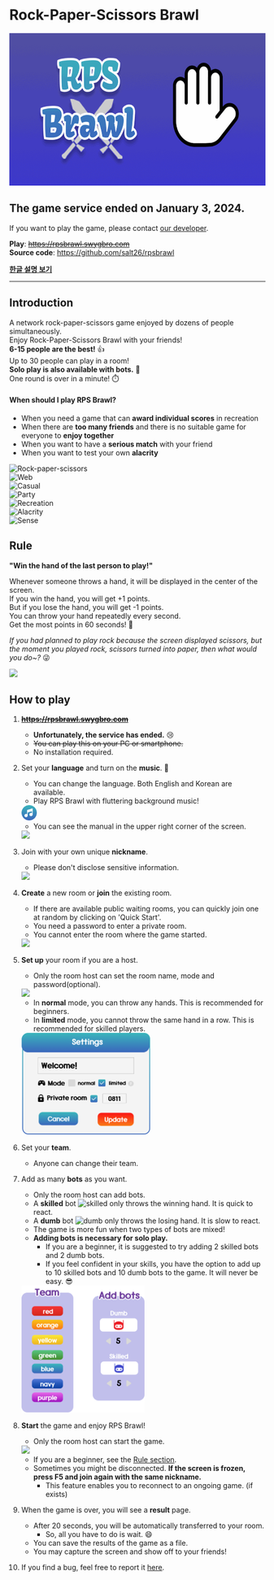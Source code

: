 # Rock-Paper-Scissors Brawl
<img src="./client/public/RPS%20Brawl_logo_animated.gif" height=300>

## The game service ended on January 3, 2024.
If you want to play the game, please contact [our developer](mailto:01030263252a@gmail.com).

**Play**: ~~https://rpsbrawl.swygbro.com~~  
**Source code**: https://github.com/salt26/rpsbrawl

**[한글 설명 보기](./README_Kor.md)**

---

## Introduction
A network rock-paper-scissors game enjoyed by dozens of people simultaneously.  
Enjoy Rock-Paper-Scissors Brawl with your friends!  
**6-15 people are the best!** 👍  
Up to 30 people can play in a room!  
**Solo play is also available with bots.** 🤖  
One round is over in a minute! ⏱️

#### When should I play RPS Brawl?
* When you need a game that can **award individual scores** in recreation
* When there are **too many friends** and there is no suitable game for everyone to **enjoy together**
* When you want to have a **serious match** with your friend
* When you want to test your own **alacrity**

![Rock-paper-scissors](https://img.shields.io/badge/-rock--paper--scissors-3A8EBC)  
![Web](https://img.shields.io/badge/-web%20game-564BA2)  
![Casual](https://img.shields.io/badge/-casual%20game-564BA2)  
![Party](https://img.shields.io/badge/-party%20game-564BA2)  
![Recreation](https://img.shields.io/badge/-recreational%20game-564BA2)  
![Alacrity](https://img.shields.io/badge/-alacrity-F93F15)  
![Sense](https://img.shields.io/badge/-sense-F93F15)

## Rule
**"Win the hand of the last person to play!"**

Whenever someone throws a hand, it will be displayed in the center of the screen.  
If you win the hand, you will get +1 points.  
But if you lose the hand, you will get -1 points.  
You can throw your hand repeatedly every second.  
Get the most points in 60 seconds! 🤩

*If you had planned to play rock because the screen displayed scissors, but the moment you played rock, scissors turned into paper, then what would you do~?* 😜

<img src="./client/src/assets/images/step6.png" height=200>

## How to play
1. ~~**https://rpsbrawl.swygbro.com**~~
   * **Unfortunately, the service has ended.** 😢
   * ~~You can play this on your PC or smartphone.~~
   * No installation required.
2. Set your **language** and turn on the **music**. 🎵
   * You can change the language. Both English and Korean are available.
   * Play RPS Brawl with fluttering background music!  
   <img src="./client/src/assets/images/music_on.png" height=30>
   
   * You can see the manual in the upper right corner of the screen.  
   <img src="./client/src/assets/images/question.svg" height=30>
3. Join with your own unique **nickname**.
   * Please don't disclose sensitive information.  
   <img src="./client/src/assets/images/step1.png" height=150>
4. **Create** a new room or **join** the existing room.
   * If there are available public waiting rooms, you can quickly join one at random by clicking on 'Quick Start'.
   * You need a password to enter a private room.
   * You cannot enter the room where the game started.  
   <img src="./client/src/assets/images/step2.png" height=250>
5. **Set up** your room if you are a host.
   * Only the room host can set the room name, mode and password(optional).  
   <img src="./client/src/assets/images/lock_black.svg" height=30>

   * In **normal** mode, you can throw any hands. This is recommended for beginners.
   * In **limited** mode, you cannot throw the same hand in a row. This is recommended for skilled players.  
   <img src="./client/src/assets/images/step3.png" height=200>
6. Set your **team**.
   * Anyone can change their team.
7. Add as many **bots** as you want.
   * Only the room host can add bots. 
   * A **skilled** bot ![skilled](./client/src/assets/images/skilled.svg) only throws the winning hand. It is quick to react.
   * A **dumb** bot ![dumb](./client/src/assets/images/dumb.svg) only throws the losing hand. It is slow to react.
   * The game is more fun when two types of bots are mixed!
   * **Adding bots is necessary for solo play.**
     * If you are a beginner, it is suggested to try adding 2 skilled bots and 2 dumb bots.
     * If you feel confident in your skills, you have the option to add up to 10 skilled bots and 10 dumb bots to the game. It will never be easy. 😎  
   <img src="./client/src/assets/images/step4.png" height=250>
8. **Start** the game and enjoy RPS Brawl!
   * Only the room host can start the game.  
   <img src="./client/src/assets/images/step5.png" height=30>

   * If you are a beginner, see the [Rule section](#rule).
   * Sometimes you might be disconnected. **If the screen is frozen, press F5 and join again with the same nickname.**
     * This feature enables you to reconnect to an ongoing game. (if exists)
9. When the game is over, you will see a **result** page.
   * After 20 seconds, you will be automatically transferred to your room.
     * So, all you have to do is wait. 😄
   * You can save the results of the game as a file.
   * You may capture the screen and show off to your friends!
10. If you find a bug, feel free to report it [here](https://github.com/salt26/rpsbrawl/issues).